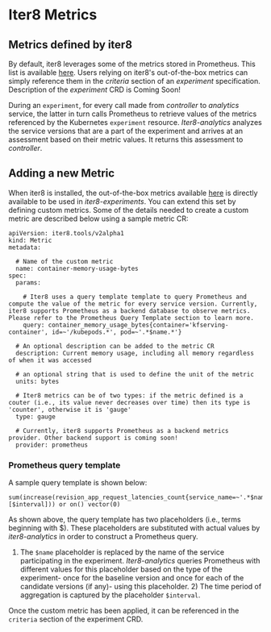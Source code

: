 # Iter8 Metrics

## Metrics defined by iter8

By default, iter8 leverages some of the metrics stored in Prometheus. This list is available [here](https://github.com/iter8-tools/iter8-kfserving/blob/main/docs/experiments.md). Users relying on iter8's out-of-the-box metrics can simply reference them in the _criteria_ section of an _experiment_ specification. Description of the _experiment_ CRD is Coming Soon!

During an `experiment`, for every call made from  _controller_ to _analytics_ service, the latter in turn calls Prometheus to retrieve values of the metrics referenced by the Kubernetes `experiment` resource. _Iter8-analytics_ analyzes the service versions that are a part of the experiment and arrives at an assessment based on their metric values. It returns this assessment to _controller_.


## Adding a new Metric

When iter8 is installed, the out-of-the-box metrics available [here](https://github.com/iter8-tools/iter8-kfserving/tree/main/install/metrics)
is directly available to be used in _iter8-experiments_. You can extend this set by defining custom metrics. Some of the details needed to create a custom metric are described below using a sample metric CR:

```
apiVersion: iter8.tools/v2alpha1
kind: Metric
metadata:

  # Name of the custom metric
  name: container-memory-usage-bytes
spec:
  params:

    # Iter8 uses a query template template to query Prometheus and compute the value of the metric for every service version. Currently, iter8 supports Prometheus as a backend database to observe metrics. Please refer to the Prometheus Query Template section to learn more.
    query: container_memory_usage_bytes{container='kfserving-container', id=~'/kubepods.*', pod=~'.*$name.*'}
  
  # An optional description can be added to the metric CR
  description: Current memory usage, including all memory regardless of when it was accessed

  # an optional string that is used to define the unit of the metric
  units: bytes

  # Iter8 metrics can be of two types: if the metric defined is a couter (i.e., its value never decreases over time) then its type is 'counter', otherwise it is 'gauge' 
  type: gauge

  # Currently, iter8 supports Prometheus as a backend metrics provider. Other backend support is coming soon!
  provider: prometheus
```

### Prometheus query template

A sample query template is shown below:

```
sum(increase(revision_app_request_latencies_count{service_name=~'.*$name'}[$interval])) or on() vector(0)
```

As shown above, the query template has two placeholders (i.e., terms beginning with $). These placeholders are substituted with actual values by _iter8-analytics_ in order to construct a Prometheus query.
1) The `$name` placeholder is replaced by the name of the service participating in the experiment. _Iter8-analytics_ queries Prometheus with different values for this placeholder based on the type of the experiment- once for the baseline version and once for each of the candidate versions (if any)- using this placeholder. 2) The time period of aggregation is captured by the placeholder `$interval`.

Once the custom metric has been applied, it can be referenced in the `criteria` section of the experiment CRD.